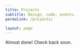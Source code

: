 ```yaml
---
title: Projects
subtitle: Design, code, events.
permalink: /projects/

layout: page
---
```


Almost done! Check back soon.